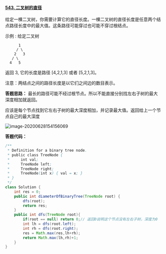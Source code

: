 #### [543. 二叉树的直径](https://leetcode-cn.com/problems/diameter-of-binary-tree/)

给定一棵二叉树，你需要计算它的直径长度。一棵二叉树的直径长度是任意两个结点路径长度中的最大值。这条路径可能穿过也可能不穿过根结点。

示例 :
给定二叉树

          1
         / \
        2   3
       / \     
      4   5    
返回 3, 它的长度是路径 [4,2,1,3] 或者 [5,2,1,3]。

注意：两结点之间的路径长度是以它们之间边的数目表示。

**答题思路：** 最长的路径可能不经过根节点。所以不能直接分别找左右子树的最大深度相加就返回。

​					应该是每个节点找到它左右子树的最大深度相加，并记录最大值。返回给上一个节点自己的最大深度

![image-20200628154156069](C:\Users\yangjiewei\AppData\Roaming\Typora\typora-user-images\image-20200628154156069.png)



**答题代码：**

```java
/**
 * Definition for a binary tree node.
 * public class TreeNode {
 *     int val;
 *     TreeNode left;
 *     TreeNode right;
 *     TreeNode(int x) { val = x; }
 * }
 */
class Solution {
    int res = 0;
    public int diameterOfBinaryTree(TreeNode root) {
        dfs(root);
        return res;
    }
    public int dfs(TreeNode root){
        if(root == null) return 0;// 返回0说明这个节点没有左右子树，深度为0
        int lh = dfs(root.left);
        int rh = dfs(root.right);
        res = Math.max(res,lh+rh);
        return Math.max(lh,rh)+1;
    }
}
```

